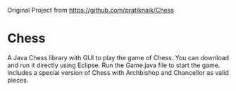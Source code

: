 Original Project from https://github.com/pratiknaik/Chess



Chess
=====

A Java Chess library with GUI to play the game of Chess.
You can download and run it directly using Eclipse. Run the Game.java file to start the game.
Includes a special version of Chess with Archbishop and Chancellor as valid pieces. 


